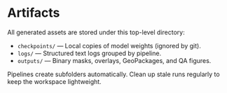 # Artifacts

All generated assets are stored under this top-level directory:

- `checkpoints/` — Local copies of model weights (ignored by git).
- `logs/` — Structured text logs grouped by pipeline.
- `outputs/` — Binary masks, overlays, GeoPackages, and QA figures.

Pipelines create subfolders automatically. Clean up stale runs regularly to keep
the workspace lightweight.
